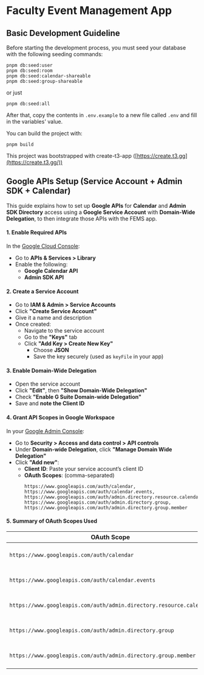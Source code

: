 # Faculty Event Management App

## Basic Development Guideline

Before starting the development process, you must seed your database with the following seeding commands:

```shell
pnpm db:seed:user
pnpm db:seed:room
pnpm db:seed:calendar-shareable
pnpm db:seed:group-shareable
```

or just

```shell
pnpm db:seed:all
```

After that, copy the contents in `.env.example` to a new file called `.env` and fill in the variables' value.

You can build the project with:

```shell
pnpm build
```

This project was bootstrapped with create-t3-app ([https://create.t3.gg](https://create.t3.gg/))

## Google APIs Setup (Service Account + Admin SDK + Calendar)

This guide explains how to set up **Google APIs** for **Calendar** and **Admin SDK Directory** access using a **Google Service Account** with **Domain-Wide Delegation**, to then integrate those APIs with the FEMS app.

#### 1️. Enable Required APIs

In the [Google Cloud Console](https://console.cloud.google.com):

- Go to **APIs & Services > Library**
- Enable the following:
  - **Google Calendar API**
  - **Admin SDK API**

#### 2️. Create a Service Account

- Go to **IAM & Admin > Service Accounts**
- Click **"Create Service Account"**
- Give it a name and description
- Once created:
  - Navigate to the service account
  - Go to the **"Keys"** tab
  - Click **"Add Key > Create New Key"**
    - Choose **JSON**
    - Save the key securely (used as `keyFile` in your app)

#### 3️. Enable Domain-Wide Delegation

- Open the service account
- Click **"Edit"**, then **"Show Domain-Wide Delegation"**
- Check **"Enable G Suite Domain-wide Delegation"**
- Save and **note the Client ID**

#### 4️. Grant API Scopes in Google Workspace

In your [Google Admin Console](https://admin.google.com):

- Go to **Security > Access and data control > API controls**
- Under **Domain-wide Delegation**, click **"Manage Domain Wide Delegation"**
- Click **"Add new"**:
  - **Client ID**: Paste your service account’s client ID
  - **OAuth Scopes**: (comma-separated)
    ```text
    https://www.googleapis.com/auth/calendar,
    https://www.googleapis.com/auth/calendar.events,
    https://www.googleapis.com/auth/admin.directory.resource.calendar,
    https://www.googleapis.com/auth/admin.directory.group,
    https://www.googleapis.com/auth/admin.directory.group.member
    ```

#### 5️. Summary of OAuth Scopes Used

| OAuth Scope                                                         | Purpose                   |
| ------------------------------------------------------------------- | ------------------------- |
| `https://www.googleapis.com/auth/calendar`                          | Full calendar access      |
| `https://www.googleapis.com/auth/calendar.events`                   | Manage calendar events    |
| `https://www.googleapis.com/auth/admin.directory.resource.calendar` | Manage calendar resources |
| `https://www.googleapis.com/auth/admin.directory.group`             | Manage Workspace groups   |
| `https://www.googleapis.com/auth/admin.directory.group.member`      | Manage group members      |
